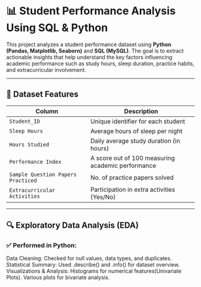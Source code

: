# 📊 Student Performance Analysis Using SQL & Python

This project analyzes a student performance dataset using **Python (Pandas, Matplotlib, Seaborn)** and **SQL (MySQL)**. The goal is to extract actionable insights that help understand the key factors influencing academic performance such as study hours, sleep duration, practice habits, and extracurricular involvement.

---

## 📁 Dataset Features

| Column                                           | Description                                        |
|---------------------------                       |----------------------------------------------------|
| `Student_ID`                                     | Unique identifier for each student                |
| `Sleep Hours`                                    | Average hours of sleep per night                  |
| `Hours Studied`                                  | Daily average study duration (in hours)           |
| `Performance Index`                              | A score out of 100 measuring academic performance |
| `Sample Question Papers Practiced`               | No. of practice papers solved                     |
| `Extracurricular Activities`                     | Participation in extra activities (Yes/No)       |

---

## 🔍 Exploratory Data Analysis (EDA)

### ✅ Performed in Python:
Data Cleaning: Checked for null values, data types, and duplicates.
Statistical Summary: Used .describe() and .info() for dataset overview.
Visualizations & Analysis:
Histograms for numerical features(Univariate Plots).
Various plots for bivariate analysis.

